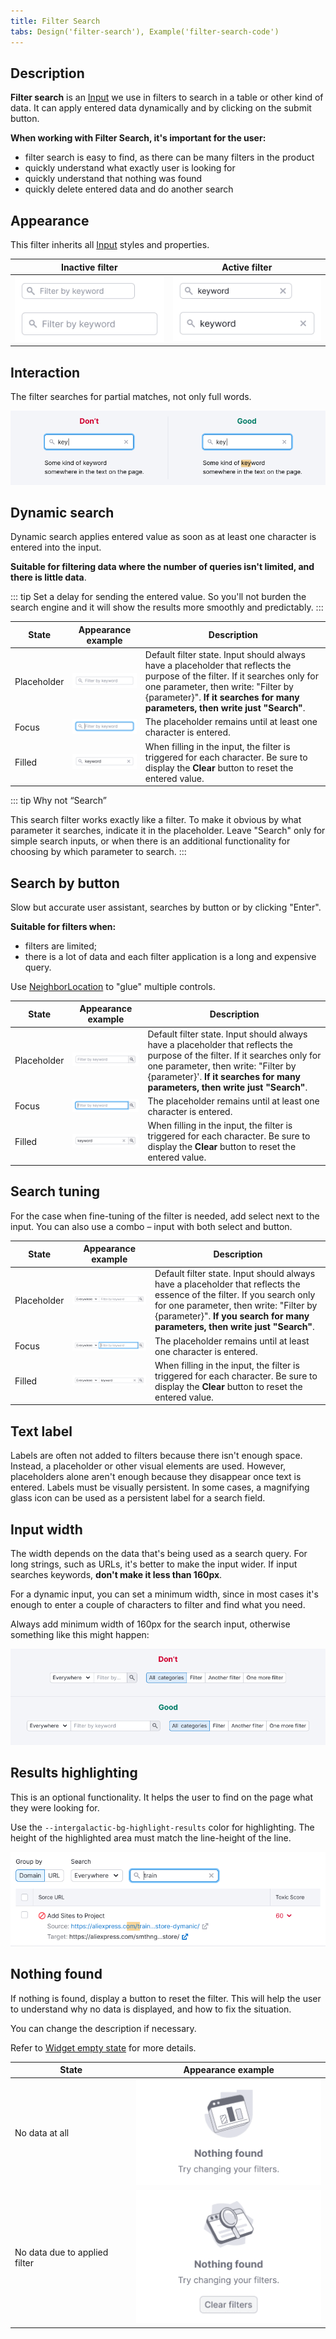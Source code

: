 ```yaml
---
title: Filter Search
tabs: Design('filter-search'), Example('filter-search-code')
---
```


## Description

**Filter search** is an [Input](/components/input/input) we use in filters to search in a table or other kind of data. It can apply entered data dynamically and by clicking on the submit button.

**When working with Filter Search, it's important for the user:**

- filter search is easy to find, as there can be many filters in the product
- quickly understand what exactly user is looking for
- quickly understand that nothing was found
- quickly delete entered data and do another search

## Appearance

This filter inherits all [Input](/components/input/input) styles and properties.

| Inactive filter                                | Active filter                               |
| ---------------------------------------------- | ------------------------------------------- |
| ![](static/filters-default.png) | ![](static/filters-active.png) |

## Interaction

The filter searches for partial matches, not only full words.

![](static/search-results.png)

## Dynamic search

Dynamic search applies entered value as soon as at least one character is entered into the input.

**Suitable for filtering data where the number of queries isn't limited, and there is little data**.

::: tip
Set a delay for sending the entered value. So you'll not burden the search engine and it will show the results more smoothly and predictably.
:::

| State       | Appearance example                                 | Description                                                                                                                                                                                                                                        |
| ----------- | -------------------------------------------------- | -------------------------------------------------------------------------------------------------------------------------------------------------------------------------------------------------------------------------------------------------- |
| Placeholder | ![](static/placeholder.png) | Default filter state. Input should always have a placeholder that reflects the purpose of the filter. If it searches only for one parameter, then write: "Filter by {parameter}". **If it searches for many parameters, then write just "Search"**. |
| Focus       | ![](static/focus.png)             | The placeholder remains until at least one character is entered.                                                                                                                                                                                   |
| Filled      | ![](static/filled.png)           | When filling in the input, the filter is triggered for each character. Be sure to display the **Clear** button to reset the entered value.                                                                                                               |

::: tip Why not “Search”

This search filter works exactly like a filter. To make it obvious by what parameter it searches, indicate it in the placeholder. Leave "Search" only for simple search inputs, or when there is an additional functionality for choosing by which parameter to search.
:::

## Search by button

Slow but accurate user assistant, searches by button or by clicking "Enter".

**Suitable for filters when:**

- filters are limited;
- there is a lot of data and each filter application is a long and expensive query.

Use [NeighborLocation](/utils/neighbor-location/neighbor-location) to "glue" multiple controls.

| State       | Appearance example                                        | Description                                                                                                                                                                                                                                        |
| ----------- | --------------------------------------------------------- | -------------------------------------------------------------------------------------------------------------------------------------------------------------------------------------------------------------------------------------------------- |
| Placeholder | ![](static/placeholder-button.png) | Default filter state. Input should always have a placeholder that reflects the purpose of the filter. If it searches only for one parameter, then write: "Filter by {parameter}'. **If it searches for many parameters, then write just "Search"**. |
| Focus       | ![](static/focus-button.png)             | The placeholder remains until at least one character is entered.                                                                                                                                                                                   |
| Filled      | ![](static/filled-button.png)           | When filling in the input, the filter is triggered for each character. Be sure to display the **Clear** button to reset the entered value.                                                                                                               |

## Search tuning

For the case when fine-tuning of the filter is needed, add select next to the input. You can also use a combo – input with both select and button.

| State       | Appearance example                                        | Description                                                                                                                                                                                                                                      |
| ----------- | --------------------------------------------------------- | ------------------------------------------------------------------------------------------------------------------------------------------------------------------------------------------------------------------------------------------------ |
| Placeholder | ![](static/placeholder-select.png) | Default filter state. Input should always have a placeholder that reflects the essence of the filter. If you search only for one parameter, then write: "Filter by {parameter}". **If you search for many parameters, then write just "Search"**. |
| Focus       | ![](static/focus-select.png)             | The placeholder remains until at least one character is entered.                                                                                                                                                                                 |
| Filled      | ![](static/filled-select.png)           | When filling in the input, the filter is triggered for each character. Be sure to display the **Clear** button to reset the entered value.                                                                                                             |

## Text label

Labels are often not added to filters because there isn't enough space. Instead, a placeholder or other visual elements are used. However, placeholders alone aren't enough because they disappear once text is entered. Labels must be visually persistent. In some cases, a magnifying glass icon can be used as a persistent label for a search field.

## Input width

The width depends on the data that's being used as a search query. For long strings, such as URLs, it's better to make the input wider. If input searches keywords, **don't make it less than 160px**.

For a dynamic input, you can set a minimum width, since in most cases it's enough to enter a couple of characters to filter and find what you need.

Always add minimum width of 160px for the search input, otherwise something like this might happen:

![](static/filter-search-yes-no.png)

## Results highlighting

This is an optional functionality. It helps the user to find on the page what they were looking for.

Use the `--intergalactic-bg-highlight-results` color for highlighting. The height of the highlighted area must match the line-height of the line.

![](static/highlighting.png)

## Nothing found

If nothing is found, display a button to reset the filter. This will help the user to understand why no data is displayed, and how to fix the situation.

You can change the description if necessary.

Refer to [Widget empty state](../../components/widget-empty/widget-empty.md) for more details.

| State                         | Appearance example            |
| ----------------------------- | ----------------------------- |
| No data at all                | ![](static/empty-no-data.png) |
| No data due to applied filter | ![](static/empty-filter.png)  |

